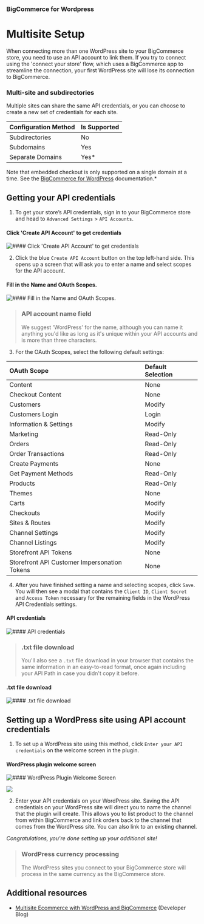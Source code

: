<div><h3 class="sub-docs-type" id="bigcommerce-for-wordpress">BigCommerce for Wordpress</h3>

# Multisite Setup



When connecting more than one WordPress site to your BigCommerce store, you need to use an API account to link them. If you try to connect using the 'connect your store' flow, which uses a BigCommerce app to streamline the connection, your first WordPress site will lose its connection to BigCommerce.

### Multi-site and subdirectories
Multiple sites can share the same API credentials, or you can choose to create a new set of credentials for each site.


| **Configuration Method** | **Is Supported** |
|:-------------------------|:-----------------|
| Subdirectories           | No               |
| Subdomains               | Yes              |
| Separate Domains         | Yes*             |
Note that embedded checkout is only supported on a single domain at a time. See the [BigCommerce for WordPress](https://support.bigcommerce.com/s/article/BigCommerce-for-WordPress-Checkout?language=en_US#subdomain-setup) documentation.*



</div>


## Getting your API credentials

1. To get your store’s API credentials, sign in to your BigCommerce store and head to `Advanced Settings` > `API Accounts`. 

<!--
    title: #### Click 'Create API Account' to get credentials

    data: //s3.amazonaws.com/user-content.stoplight.io/6116/1544044020003
-->

#### Click 'Create API Account' to get credentials
![#### Click 'Create API Account' to get credentials](//s3.amazonaws.com/user-content.stoplight.io/6116/1544044020003 "#### Click 'Create API Account' to get credentials")


2. Click the blue `Create API Account` button on the top left-hand side. This opens up a screen that will ask you to enter a name and select scopes for the API account.


#### Fill in the Name and OAuth Scopes.
![#### Fill in the Name and OAuth Scopes.
](//s3.amazonaws.com/user-content.stoplight.io/6116/1544044197137 "#### Fill in the Name and OAuth Scopes.
")

<!-- theme: info -->
<!-- theme: info -->

>### API account name field
> We suggest 'WordPress' for the name, although you can name it anything you'd like as long as it's unique within your API accounts and is more than three characters.

</div>
</div>
</div>

3. For the OAuth Scopes, select the following default settings:

| **OAuth Scope**                              | **Default Selection** |
|:---------------------------------------------|:----------------------|
| Content                                      | None                  |
| Checkout Content                             | None                  |
| Customers                                    | Modify                |
| Customers Login                              | Login                 |
| Information & Settings                       | Modify                |
| Marketing                                    | Read-Only             |
| Orders                                       | Read-Only             |
| Order Transactions                           | Read-Only             |
| Create Payments                              | None                  |
| Get Payment Methods                          | Read-Only             |
| Products                                     | Read-Only             |
| Themes                                       | None                  |
| Carts                                        | Modify                |
| Checkouts                                    | Modify                |
| Sites & Routes                               | Modify                |
| Channel Settings                             | Modify                |
| Channel Listings                             | Modify                |
| Storefront API Tokens                        | None                  |
| Storefront API Customer Impersonation Tokens | None                  |

<!--
* Checkout Content: `none`
* Customers Login: `login`

Select `modify` for all other scopes.

The screen will also contain your API Path, which you will need for the WordPress Plugin. -->

<!--
    title: #### Fill in the Name and OAuth Scopes.

    data: //s3.amazonaws.com/user-content.stoplight.io/6116/1544044197137
-->
<!--
#### Fill in the Name and OAuth Scopes.
![#### Fill in the Name and OAuth Scopes.
](//s3.amazonaws.com/user-content.stoplight.io/6116/1544044197137 "#### Fill in the Name and OAuth Scopes.
")-->

4. After you have finished setting a name and selecting scopes, click `Save`. You will then see a modal that contains the `Client ID`, `Client Secret` and `Access Token` necessary for the remaining fields in the WordPress API Credentials settings.

<!--
    title: #### API Credentials

    data: //s3.amazonaws.com/user-content.stoplight.io/6116/1544044553372
-->

#### API credentials
![#### API credentials](//s3.amazonaws.com/user-content.stoplight.io/6116/1544044553372 "#### API Credentials")

<!-- theme: info -->
<!-- theme: info -->

>### .txt file download
> You'll also see a `.txt` file download in your browser that contains the same information in an easy-to-read format, once again including your API Path in case you didn't copy it before.

</div>
</div>
</div>

<!--
    title: #### .txt file download

    data: //s3.amazonaws.com/user-content.stoplight.io/6116/1544044589538
-->

#### .txt file download
![#### .txt file download
](//s3.amazonaws.com/user-content.stoplight.io/6116/1544044589538 "#### .txt file download
")

## Setting up a WordPress site using API account credentials

1. To set up a WordPress site using this method, click `Enter your API credentials` on the welcome screen in the plugin. 

<!--
    title: #### WordPress Plugin Welcome Screen

    data: //s3.amazonaws.com/user-content.stoplight.io/6116/1544043727239
-->


#### WordPress plugin welcome screen
![#### WordPress Plugin Welcome Screen
](//s3.amazonaws.com/user-content.stoplight.io/6116/1544043727239 "#### WordPress Plugin Welcome Screen")

<!--
    title: 
    data: //s3.amazonaws.com/user-content.stoplight.io/6116/1544043952871
-->

![](//s3.amazonaws.com/user-content.stoplight.io/6116/1544043952871 "")


2. Enter your API credentials on your WordPress site. Saving the API credentials on your WordPress site will direct you to name the channel that the plugin will create. This allows you to list product to the channel from within BigCommerce and link orders back to the channel that comes from the WordPress site. You can also link to an existing channel.


_Congratulations, you're done setting up your additional site!_ 

<!-- theme: info -->

<!-- theme: info -->


>### WordPress currency processing
> The WordPress sites you connect to your BigCommerce store will process in the same currency as the BigCommerce store.

</div>
</div>
</div>

## Additional resources

* [Multisite Ecommerce with WordPress and BigCommerce](https://medium.com/bigcommerce-developer-blog/multi-site-ecommerce-with-wordpress-and-bigcommerce-40dee194f8a) (Developer Blog)
